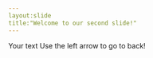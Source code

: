 ```yaml
---
layout:slide
title:"Welcome to our second slide!"
---
```

Your text
Use the left arrow to go to back!
